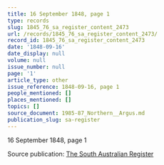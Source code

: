 ```yaml
---
title: 16 September 1848, page 1
type: records
slug: 1845_76_sa_register_content_2473
url: /records/1845_76_sa_register_content_2473/
record_id: 1845_76_sa_register_content_2473
date: '1848-09-16'
date_display: null
volume: null
issue_number: null
page: '1'
article_type: other
issue_reference: 1848-09-16, page 1
people_mentioned: []
places_mentioned: []
topics: []
source_document: 1985-87_Northern__Argus.md
publication_slug: sa-register
---
```


16 September 1848, page 1

Source publication: [The South Australian Register](/publications/sa-register/)
